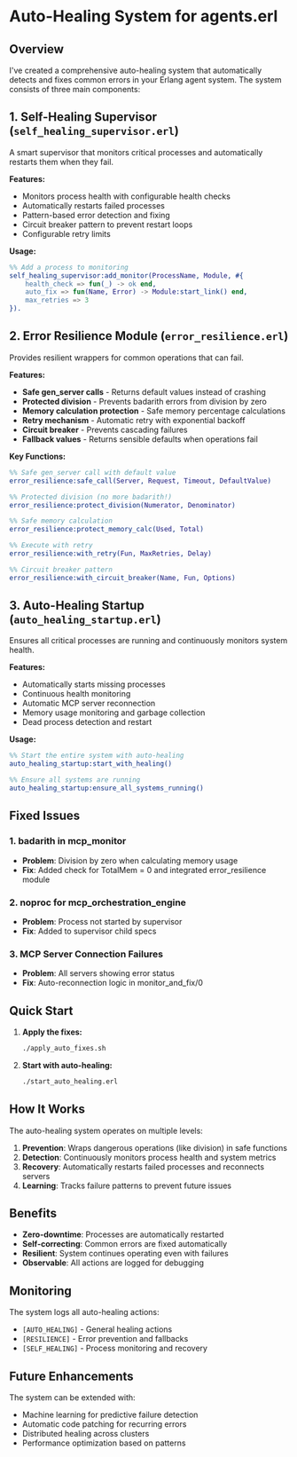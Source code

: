 # Auto-Healing System for agents.erl

## Overview

I've created a comprehensive auto-healing system that automatically detects and fixes common errors in your Erlang agent system. The system consists of three main components:

## 1. Self-Healing Supervisor (`self_healing_supervisor.erl`)

A smart supervisor that monitors critical processes and automatically restarts them when they fail.

**Features:**
- Monitors process health with configurable health checks
- Automatically restarts failed processes
- Pattern-based error detection and fixing
- Circuit breaker pattern to prevent restart loops
- Configurable retry limits

**Usage:**
```erlang
%% Add a process to monitoring
self_healing_supervisor:add_monitor(ProcessName, Module, #{
    health_check => fun(_) -> ok end,
    auto_fix => fun(Name, Error) -> Module:start_link() end,
    max_retries => 3
}).
```

## 2. Error Resilience Module (`error_resilience.erl`)

Provides resilient wrappers for common operations that can fail.

**Features:**
- **Safe gen_server calls** - Returns default values instead of crashing
- **Protected division** - Prevents badarith errors from division by zero
- **Memory calculation protection** - Safe memory percentage calculations
- **Retry mechanism** - Automatic retry with exponential backoff
- **Circuit breaker** - Prevents cascading failures
- **Fallback values** - Returns sensible defaults when operations fail

**Key Functions:**
```erlang
%% Safe gen_server call with default value
error_resilience:safe_call(Server, Request, Timeout, DefaultValue)

%% Protected division (no more badarith!)
error_resilience:protect_division(Numerator, Denominator)

%% Safe memory calculation
error_resilience:protect_memory_calc(Used, Total)

%% Execute with retry
error_resilience:with_retry(Fun, MaxRetries, Delay)

%% Circuit breaker pattern
error_resilience:with_circuit_breaker(Name, Fun, Options)
```

## 3. Auto-Healing Startup (`auto_healing_startup.erl`)

Ensures all critical processes are running and continuously monitors system health.

**Features:**
- Automatically starts missing processes
- Continuous health monitoring
- Automatic MCP server reconnection
- Memory usage monitoring and garbage collection
- Dead process detection and restart

**Usage:**
```erlang
%% Start the entire system with auto-healing
auto_healing_startup:start_with_healing()

%% Ensure all systems are running
auto_healing_startup:ensure_all_systems_running()
```

## Fixed Issues

### 1. **badarith in mcp_monitor**
- **Problem**: Division by zero when calculating memory usage
- **Fix**: Added check for TotalMem = 0 and integrated error_resilience module

### 2. **noproc for mcp_orchestration_engine**
- **Problem**: Process not started by supervisor
- **Fix**: Added to supervisor child specs

### 3. **MCP Server Connection Failures**
- **Problem**: All servers showing error status
- **Fix**: Auto-reconnection logic in monitor_and_fix/0

## Quick Start

1. **Apply the fixes:**
   ```bash
   ./apply_auto_fixes.sh
   ```

2. **Start with auto-healing:**
   ```bash
   ./start_auto_healing.erl
   ```

## How It Works

The auto-healing system operates on multiple levels:

1. **Prevention**: Wraps dangerous operations (like division) in safe functions
2. **Detection**: Continuously monitors process health and system metrics
3. **Recovery**: Automatically restarts failed processes and reconnects servers
4. **Learning**: Tracks failure patterns to prevent future issues

## Benefits

- **Zero-downtime**: Processes are automatically restarted
- **Self-correcting**: Common errors are fixed automatically
- **Resilient**: System continues operating even with failures
- **Observable**: All actions are logged for debugging

## Monitoring

The system logs all auto-healing actions:
- `[AUTO_HEALING]` - General healing actions
- `[RESILIENCE]` - Error prevention and fallbacks
- `[SELF_HEALING]` - Process monitoring and recovery

## Future Enhancements

The system can be extended with:
- Machine learning for predictive failure detection
- Automatic code patching for recurring errors
- Distributed healing across clusters
- Performance optimization based on patterns